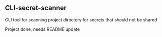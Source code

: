 ## CLI-secret-scanner
CLI tool for scanning project directory for secrets that should not be shared

Project done, needs README update
